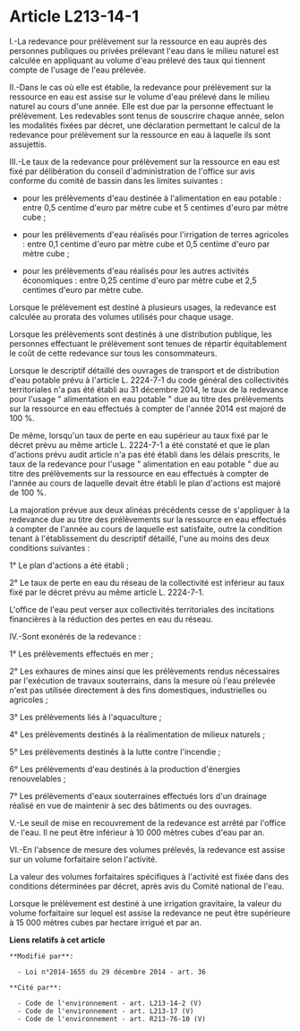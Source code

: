 # Article L213-14-1

I.-La redevance pour prélèvement sur la ressource en eau auprès des personnes publiques ou privées prélevant l'eau dans le
milieu naturel est calculée en appliquant au volume d'eau prélevé des taux qui tiennent compte de l'usage de l'eau prélevée. 

II.-Dans le cas où elle est établie, la redevance pour prélèvement sur la ressource en eau est assise sur le volume d'eau
prélevé dans le milieu naturel au cours d'une année. Elle est due par la personne effectuant le prélèvement. Les redevables
sont tenus de souscrire chaque année, selon les modalités fixées par décret, une déclaration permettant le calcul de la
redevance pour prélèvement sur la ressource en eau à laquelle ils sont assujettis. 

III.-Le taux de la redevance pour prélèvement sur la ressource en eau est fixé par délibération du conseil d'administration
de l'office sur avis conforme du comité de bassin dans les limites suivantes :

- pour les prélèvements d'eau destinée à l'alimentation en eau potable : entre 0,5 centime d'euro par mètre cube et 5
centimes d'euro par mètre cube ;

- pour les prélèvements d'eau réalisés pour l'irrigation de terres agricoles : entre 0,1 centime d'euro par mètre cube et 0,5
centime d'euro par mètre cube ;

- pour les prélèvements d'eau réalisés pour les autres activités économiques : entre 0,25 centime d'euro par mètre cube et
2,5 centimes d'euro par mètre cube. 

Lorsque le prélèvement est destiné à plusieurs usages, la redevance est calculée au prorata des volumes utilisés pour chaque
usage. 

Lorsque les prélèvements sont destinés à une distribution publique, les personnes effectuant le prélèvement sont tenues de
répartir équitablement le coût de cette redevance sur tous les consommateurs. 

Lorsque le descriptif détaillé des ouvrages de transport et de distribution d'eau potable prévu à l'article L. 2224-7-1 du
code général des collectivités territoriales n'a pas été établi au 31 décembre 2014, le taux de la redevance pour l'usage  "
alimentation en eau potable " due au titre des prélèvements sur la ressource en eau effectués à compter de l'année 2014 est
majoré de 100 %. 

De même, lorsqu'un taux de perte en eau supérieur au taux fixé par le décret prévu au même article L. 2224-7-1 a été constaté
et que le plan d'actions prévu audit article n'a pas été établi dans les délais prescrits, le taux de la redevance pour
l'usage " alimentation en eau potable " due au titre des prélèvements sur la ressource en eau effectués à compter de l'année
au cours de laquelle devait être établi le plan d'actions est majoré de 100 %. 

La majoration prévue aux deux alinéas précédents cesse de s'appliquer à la redevance due au titre des prélèvements sur la
ressource en eau effectués à compter de l'année au cours de laquelle est satisfaite, outre la condition tenant à
l'établissement du descriptif détaillé, l'une au moins des deux conditions suivantes : 

1° Le plan d'actions a été établi ; 

2° Le taux de perte en eau du réseau de la collectivité est inférieur au taux fixé par le décret prévu au même article L.
2224-7-1. 

L'office de l'eau peut verser aux collectivités territoriales des incitations financières à la réduction des pertes en eau du
réseau. 

IV.-Sont exonérés de la redevance : 

1° Les prélèvements effectués en mer ; 

2° Les exhaures de mines ainsi que les prélèvements rendus nécessaires par l'exécution de travaux souterrains, dans la mesure
où l'eau prélevée n'est pas utilisée directement à des fins domestiques, industrielles ou agricoles ; 

3° Les prélèvements liés à l'aquaculture ; 

4° Les prélèvements destinés à la réalimentation de milieux naturels ; 

5° Les prélèvements destinés à la lutte contre l'incendie ; 

6° Les prélèvements d'eau destinés à la production d'énergies renouvelables ; 

7° Les prélèvements d'eaux souterraines effectués lors d'un drainage réalisé en vue de maintenir à sec des bâtiments ou des
ouvrages. 

V.-Le seuil de mise en recouvrement de la redevance est arrêté par l'office de l'eau. Il ne peut être inférieur à 10 000
mètres cubes d'eau par an. 

VI.-En l'absence de mesure des volumes prélevés, la redevance est assise sur un volume forfaitaire selon l'activité. 

La valeur des volumes forfaitaires spécifiques à l'activité est fixée dans des conditions déterminées par décret, après avis
du Comité national de l'eau. 

Lorsque le prélèvement est destiné à une irrigation gravitaire, la valeur du volume forfaitaire sur lequel est assise la
redevance ne peut être supérieure à 15 000 mètres cubes par hectare irrigué et par an.

**Liens relatifs à cet article**

	**Modifié par**:

	  - Loi n°2014-1655 du 29 décembre 2014 - art. 36

	**Cité par**:

	  - Code de l'environnement - art. L213-14-2 (V)
	  - Code de l'environnement - art. L213-17 (V)
	  - Code de l'environnement - art. R213-76-10 (V)
